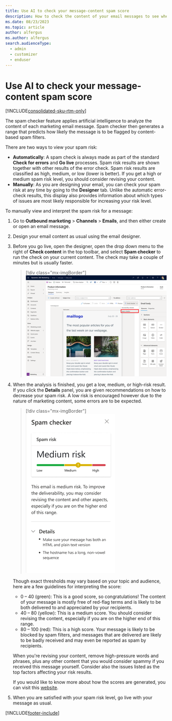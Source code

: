 ```yaml
---
title: Use AI to check your message-content spam score
description: How to check the content of your email messages to see whether they might get flagged as spam by recipient systems in Dynamics 365 Customer Insights - Journeys.
ms.date: 08/23/2023
ms.topic: article
author: alfergus
ms.author: alfergus
search.audienceType: 
  - admin
  - customizer
  - enduser
---
```


# Use AI to check your message-content spam score

[!INCLUDE[consolidated-sku-rtm-only](../includes/consolidated-sku-rtm-only.md)]

The spam checker feature applies artificial intelligence to analyze the content of each marketing email message. Spam checker then generates a range that predicts how likely the message is to be flagged by content-based spam filters.

There are two ways to view your spam risk:

- **Automatically**: A spam check is always made as part of the standard **Check for errors** and **Go live** processes. Spam risk results are shown together with other results of the error check. Spam risk results are classified as high, medium, or low (lower is better). If you get a high or medium spam risk level, you should consider revising your content.
- **Manually**: As you are designing your email, you can check your spam risk at any time by going to the **Designer** tab. Unlike the automatic error-check results, this display also provides information about which types of issues are most likely responsible for increasing your risk level.

To manually view and interpret the spam risk for a message:

1. Go to **Outbound marketing** > **Channels** > **Emails**, and then either create or open an email message.

1. Design your email content as usual using the email designer.

1. Before you go live, open the designer, open the drop down menu to the right of **Check content** in the top toolbar, and select **Spam checker** to run the check on your current content. The check may take a couple of minutes but is usually faster.
    
    > [!div class="mx-imgBorder"]
    > ![The path to getting spam risk result.](media/spam-checker.png)

1. When the analysis is finished, you get a low, medium, or high-risk result. If you click the **Details** panel, you are given recommendations on how to decrease your spam risk. A low risk is encouraged however due to the nature of marketing content, some errors are to be expected.

    > [!div class="mx-imgBorder"]
    > ![The calculated spam risk.](media/spam-checker-score.png)

    Though exact thresholds may vary based on your topic and audience, here are a few guidelines for interpreting the score:

      - 0 – 40 (green): This is a good score, so congratulations! The content of your message is mostly free of red-flag terms and is likely to be both delivered to and appreciated by your recipients.
      - 40 – 80 (yellow): This is a medium score. You should consider revising the content, especially if you are on the higher end of this range.
      - 80 – 100 (red): This is a high score. Your message is likely to be blocked by spam filters, and messages that are delivered are likely to be badly received and may even be reported as spam by recipients.

    When you're revising your content, remove high-pressure words and phrases, plus any other content that you would consider spammy if you received this message yourself. Consider also the issues listed as the top factors affecting your risk results.
    
    If you would like to know more about how the scores are generated, you can visit this [website](https://spamassassin.apache.org/index.html).

1. When you are satisfied with your spam risk level, go live with your message as usual.

[!INCLUDE[footer-include](../includes/footer-banner.md)]
